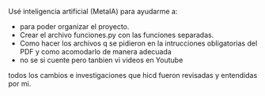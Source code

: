 Usé inteligencia artificial (MetaIA) para ayudarme a:

- para poder organizar el proyecto.
- Crear el archivo funciones.py con las funciones separadas.
- Como hacer los archivos q se pidieron en la intrucciones obligatorias del PDF y como acomodarlo de manera adecuada
- no se si cuente pero tanbien vi videos en Youtube

todos los cambios e investigaciones que hicd fueron revisadas y entendidas por mi.